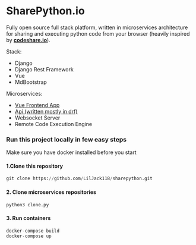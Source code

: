 # SharePython.io
Fully open source full stack platform, written in microservices architecture for sharing and executing python code from your browser (heavily inspired by [**codeshare.io**](https://codeshare.io/ "codeshare.io")). 

Stack:
- Django
- Django Rest Framework
- Vue
- MdBootstrap

Microservices:
- [Vue Frontend App](https://github.com/LilJack118/sharepython-frontend "Vue Frontend App")
- [Api (written mostly in drf)](https://github.com/LilJack118/sharepython-api "Api (written mostly in drf)")
- Websocket Server
- Remote Code Execution Engine

### Run this project locally in few easy steps
Make sure you have docker installed before you start

#### 1.Clone this repository
```python
git clone https://github.com/LilJack118/sharepython.git
```

#### 2. Clone microservices repositories
```python
python3 clone.py
```

#### 3. Run containers
```python
docker-compose build
docker-compose up
```
